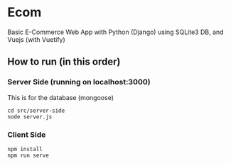 # Ecom
Basic E-Commerce Web App with Python (Django) using SQLite3 DB, and Vuejs (with Vuetify)


## How to run (in this order)
### Server Side (running on localhost:3000)
This is for the database (mongoose)
```
cd src/server-side
node server.js
```

### Client Side
```
npm install
npm run serve
```
